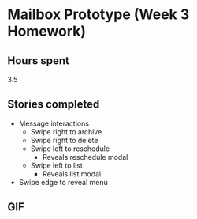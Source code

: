 # Mailbox Prototype (Week 3 Homework)

## Hours spent
3.5

## Stories completed
- Message interactions
  - Swipe right to archive
  - Swipe right to delete
  - Swipe left to reschedule
    - Reveals reschedule modal
  - Swipe left to list
    - Reveals list modal
- Swipe edge to reveal menu

## GIF
